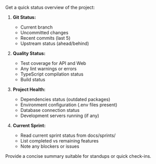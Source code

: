 Get a quick status overview of the project:

1. **Git Status:**
   - Current branch
   - Uncommitted changes
   - Recent commits (last 5)
   - Upstream status (ahead/behind)

2. **Quality Status:**
   - Test coverage for API and Web
   - Any lint warnings or errors
   - TypeScript compilation status
   - Build status

3. **Project Health:**
   - Dependencies status (outdated packages)
   - Environment configuration (.env files present)
   - Database connection status
   - Development servers running (if any)

4. **Current Sprint:**
   - Read current sprint status from docs/sprints/
   - List completed vs remaining features
   - Note any blockers or issues

Provide a concise summary suitable for standups or quick check-ins.
